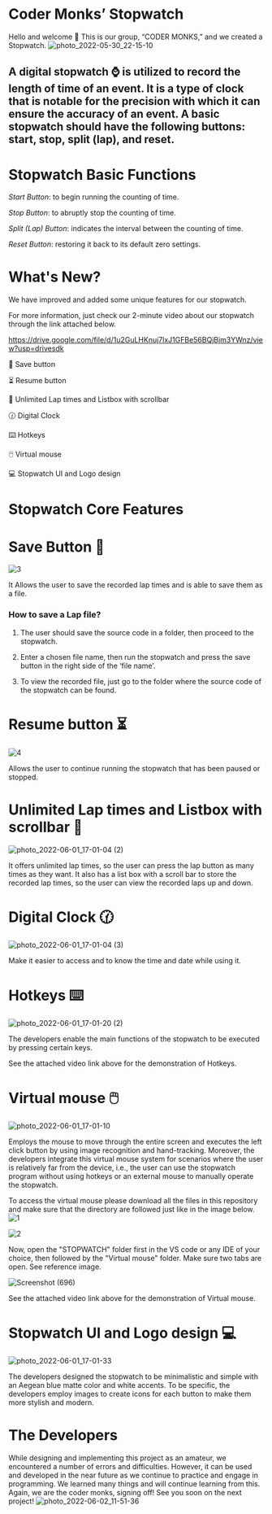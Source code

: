 # Coder Monks’ Stopwatch #

Hello and welcome :wave: This is our group, “CODER MONKS,” and we created a Stopwatch.
![photo_2022-05-30_22-15-10](https://user-images.githubusercontent.com/105409879/171549054-339c5f8f-c944-4663-baf6-06e43f60a4fe.jpg)

## A digital stopwatch :watch: is utilized to record the length of time of an event. It is a type of clock that is notable for the precision with which it can ensure the accuracy of an event. A basic stopwatch should have the following buttons: start, stop, split (lap), and reset. ##

# Stopwatch Basic Functions #

*Start Button*: to begin running the counting of time.

*Stop Button*: to abruptly stop the counting of time.

*Split (Lap) Button*: indicates the interval between the counting of time.

*Reset Button*: restoring it back to its default zero settings.

# What's New? #
We have improved and added some unique features for our stopwatch.

For more information, just check our 2-minute video about our stopwatch through the link attached below.

https://drive.google.com/file/d/1u2GuLHKnuj7lxJ1GFBe56BQjBjm3YWnz/view?usp=drivesdk

:floppy_disk: Save button

:hourglass_flowing_sand: Resume button

:pencil: Unlimited Lap times and Listbox with scrollbar

:clock130: Digital Clock

:keyboard: Hotkeys

:computer_mouse: Virtual mouse

:computer: Stopwatch UI and Logo design

# Stopwatch Core Features #

# Save Button :floppy_disk: #
![3](https://user-images.githubusercontent.com/105409879/171551811-5ac4f127-e1af-40d4-9779-5a27448cc71d.png)

It Allows the user to save the recorded lap times and is able to save them as a file.
### How to save  a Lap file? ###
1.	The user should save the source code in a folder, then proceed to the stopwatch. 

2.	Enter a chosen file name, then run the stopwatch and press the save button in the right side of the ‘file name’.

3.	To view the recorded file, just go to the folder where the source code of the stopwatch can be found.

# Resume button :hourglass_flowing_sand: #
![4](https://user-images.githubusercontent.com/105409879/171551877-f0b72e10-ecd2-43a1-9d53-2fe5455ec5bb.png)

Allows the user to continue running the stopwatch that has been paused or stopped. 

# Unlimited Lap times and Listbox with scrollbar :pencil: #
![photo_2022-06-01_17-01-04 (2)](https://user-images.githubusercontent.com/105409879/171548446-f9d02f84-f826-4e76-a479-d8776ec27241.jpg)

It offers unlimited lap times, so the user can press the lap button as many times as they want. It also has a list box with a scroll bar to store the recorded lap times, so the user can view the recorded laps up and down.

# Digital Clock :clock130: #
![photo_2022-06-01_17-01-04 (3)](https://user-images.githubusercontent.com/105409879/171548806-56301f60-e296-48ff-9909-a54e0d3c6f57.jpg)

Make it easier to access and to know the time and date while using it.

# Hotkeys :keyboard: #
![photo_2022-06-01_17-01-20 (2)](https://user-images.githubusercontent.com/105409879/171548830-cb7724b0-62af-4957-b1e4-bf579334eb3f.jpg)

The developers enable the main functions of the stopwatch to be executed by pressing certain keys.

See the attached video link above for the demonstration of Hotkeys.

# Virtual mouse :computer_mouse: #
![photo_2022-06-01_17-01-10](https://user-images.githubusercontent.com/105409879/171552642-46393ceb-a4f8-4593-9306-96923d7ab009.jpg)

Employs the mouse to move through the entire screen and executes the left click button by using image recognition and hand-tracking. Moreover, the developers integrate this virtual mouse system for scenarios where the user is relatively far from the device, i.e., the user can use the stopwatch program without using hotkeys or an external mouse to manually operate the stopwatch. 

To access the virtual mouse please download all the files in this repository and make sure that the directory are followed just like in the image below.
![1](https://user-images.githubusercontent.com/105409879/171551410-0ee109bb-5969-4664-b035-6cf96189824b.png)

![2](https://user-images.githubusercontent.com/105409879/171551417-b0be2069-1e47-4156-b4b6-51e0b23091ed.png)

Now, open the "STOPWATCH" folder first in the VS code or any IDE of your choice, then followed by the "Virtual mouse" folder. Make sure two tabs are open. See reference image.

![Screenshot (696)](https://user-images.githubusercontent.com/105409879/171551398-d6ba1749-d54e-4d86-b7d7-42974f74272f.png)


See the attached video link above for the demonstration of Virtual mouse.

# Stopwatch UI and Logo design :computer: #
![photo_2022-06-01_17-01-33](https://user-images.githubusercontent.com/105409879/171549046-12adedef-acf0-4191-89e9-38101a878197.jpg)

The developers designed the stopwatch to be minimalistic and simple with an Aegean blue matte color and white accents. To be specific, the developers employ images to create icons for each button to make them more stylish and modern. 

# The Developers #
While designing and implementing this project as an amateur, we encountered a number of errors and difficulties. However, it can be used and developed in the near future as we continue to practice and engage in programming. We learned many things and will continue learning from this. Again, we are the coder monks, signing off! See you soon on the next project!
![photo_2022-06-02_11-51-36](https://user-images.githubusercontent.com/105409879/171549612-65e90f94-65d9-487e-86a4-5c6c974024a0.jpg)
